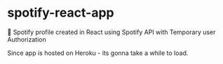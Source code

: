 # spotify-react-app
🎵 Spotify profile created in React using Spotify API with Temporary user Authorization

Since app is hosted on Heroku - its gonna take a while to load.

